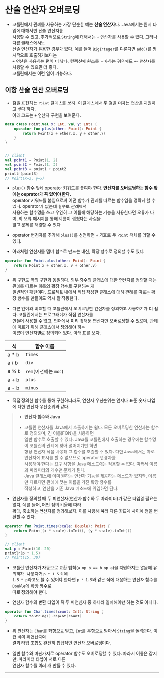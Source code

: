 # 산술 연산자 오버로딩

- 코틀린에서 관례를 사용하는 가장 단순한 예는 **산술 연산자**다. Java에서는 원시 타입에 대해서만 산술 연산자를  
  사용할 수 있고, 추가적으로 `String`에 대해서는 `+` 연산자를 사용할 수 있다. 그러나 다른 클래스에서도  
  산술 연산자가 유용한 경우가 있다. 예를 들어 `BigInteger`를 다룬다면 `add()`를 명시적으로 호출하기보다는  
  `+` 연산을 사용하는 편이 더 낫다. 컬렉션에 원소를 추가하는 경우에도 `+=` 연산자를 사용할 수 있으면 더 좋다.  
  코틀린에서는 이런 일이 가능하다.

## 이항 산술 연산 오버로딩

- 점을 표현하는 `Point` 클래스를 보자. 이 클래스에서 두 점을 더하는 연산을 지원하고 싶다 하자.  
  아래 코드는 `+` 연산자 구현을 보여준다.

```kt
data class Point(val x: Int, val y: Int) {
    operator fun plus(other: Point): Point {
        return Point(x + other.x, y + other.y)
    }
}


// client
val point1 = Point(1, 2)
val point2 = Point(2, 3)
val point3 = point1 + point2
println(point3)
// Point(x=3, y=5)
```

- `plus()` 함수 앞에 operator 키워드를 붙여야 한다. **연산자를 오버로딩하는 함수 앞에는 oeprator가 꼭 있어야 한다.**  
  operator 키워드를 붙임으로써 어떤 함수가 관례를 따르는 함수임을 명확히 할 수 있다. operator가 없는데 실수로 관례에서  
  사용하는 함수명을 쓰고 우연히 그 이름에 해당하는 기능을 사용한다면 오류가 나며, 이 오류 메시지를 통해 이름이 겹쳤다는 사실을  
  알고 문제를 해결할 수 있다.

- operator 변경자를 추가해 `plus()`를 선언하면 `+` 기호로 두 `Point` 객체를 더할 수 있다.

- 아래처럼 연산자를 멤버 함수로 만드는 대신, 확장 함수로 정의할 수도 있다.

```kt
operator fun Point.plus(other: Point): Point {
    return Point(x + other.x, y + other.y)
}
```

- 위 구현도 앞의 구현과 동일하다. 외부 함수의 클래스에 대한 연산자를 정의할 때는 관례를 따르는 이름의 확장 함수로 구현하는 게  
  일반적인 패턴이다. 프로젝트 내에서 직접 작성한 클래스에 대해 관례를 따르는 확장 함수를 만들어도 역시 잘 작동한다.

- 다른 언어와 비교할 때 코틀린에서 오버로딩한 연산자를 정의하고 사용하기가 더 쉽다. 코틀린에서는 프로그래머가 직접 연산자를  
  만들어 사용할 수 없고, 언어에서 미리 정해둔 연산자만 오버로딩할 수 있으며, 관례에 따르기 위해 클래스에서 정의해야 하는  
  이름이 연산자별로 정의되어 있다. 아래 표를 보자.

| 식     | 함수 이름             |
| ------ | --------------------- |
| a \* b | `times`               |
| a / b  | `div`                 |
| a % b  | `rem`(이전에는 `mod`) |
| a + b  | `plus`                |
| a - b  | `minus`               |

- 직접 정의한 함수를 통해 구현하더라도, 연산자 우선순위는 언제나 표준 숫자 타입에 대한 연산자 우선순위와 같다.

> - **연산자 함수와 Java**
>
> - 코틀린 연산자를 Java에서 호출하기는 쉽다. 모든 오버로딩한 연산자는 함수로 정의되며, 긴 이름(FQN)을 사용하면  
>   일반 함수로 호출할 수 있다. Java를 코틀린에서 호출하는 경우에는 함수명이 코틀린의 관례에 맞아 떨어지기만 하면  
>   항상 연산자 식을 사용해 그 함수를 호출할 수 있다. 다만 Java에서는 따로 연산자에 표시를 할 수 없으므로 operator 변경자를  
>   사용해야 한다는 요구 사항을 Java 메소드에는 적용할 수 없다. 따라서 이름과 파라미터의 개수만 문제가 된다.  
>   Java 클래스에 이미 원하는 연산자 기능을 제공하는 메소드가 있지만, 이름만 다르다면 관례에 맞는 이름을 가진 확장 함수를  
>   작성하고, 연산을 기존 Java 메소드에 위임하면 된다.

- 연산자를 정의할 때 두 피연산자(연산자 함수와 두 파라미터)가 같은 타입일 필요는 없다. 예를 들어, 어떤 점의 비율에 따라  
  확대, 축소하는 연산자를 정의해보자. 이를 사용해 여러 다른 좌표계 사이에 점을 변환할 수 있다.

```kt
operator fun Point.times(scale: Double): Point {
    return Point((x * scale).toInt(), (y * scale).toInt())
}

// client
val p = Point(10, 20)
println(p * 1.5)
// Point(15, 30)
```

- 코틀린 연산자가 자동으로 교환 법칙(`a op b == b op a`)을 지원하지는 않음에 유의하자. 사용자가 `p * 1.5` 외에  
  `1.5 * p`라고도 쓸 수 있어야 한다면 `p * 1.5`와 같은 식에 대응하는 연산자 함수를 `Double`에 확장 함수로  
  따로 정의해야 한다.

- 연산자 함수의 반환 타입이 꼭 두 피연산자 중 하나와 일치해야만 하는 것도 아니다.

```kt
operator fun Char.times(count: Int): String {
    return toString().repeat(count)
}
```

- 위 연산자는 `Char`를 좌항으로 받고, `Int`를 우항으로 받아서 `String`을 돌려준다. 이런 식의 피연산자와  
  결과 타입 조합도 완전히 합법적인 연산자 오버로딩이다.

- 일반 함수와 마찬가지로 operator 함수도 오버로딩할 수 있다. 따라서 이름은 같지만, 파라미터 타입이 서로 다른  
  연산자 함수를 여러 개 만들 수 있다.

<hr/>
